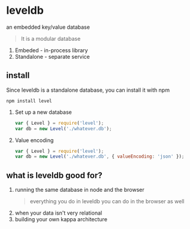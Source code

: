 # leveldb

an embedded key/value database

> It is a modular database

1. Embeded - in-process library
1. Standalone - separate service

## install

Since leveldb is a standalone database, you can install it with npm

```
npm install level
```

1. Set up a new database

   ```js
   var { Level } = require('level');
   var db = new Level('./whatever.db');
   ```

1. Value encoding
   ```js
   var { Level } = require('level');
   var db = new Level('./whatever.db', { valueEncoding: 'json' });
   ```

## what is leveldb good for?

1. running the same database in node and the browser
   > everything you do in leveldb you can do in the browser as well
1. when your data isn't very relational
1. building your own kappa architecture

